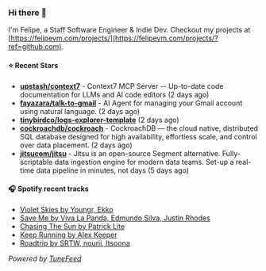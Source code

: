 ### Hi there 👋

I'm Felipe, a Staff Software Engineer & Indie Dev. Checkout my projects at [https://felipevm.com/projects/](https://felipevm.com/projects/?ref=github.com).

#### ⭐ Recent Stars
- **[upstash/context7](https://github.com/upstash/context7)** - Context7 MCP Server -- Up-to-date code documentation for LLMs and AI code editors (2 days ago)
- **[fayazara/talk-to-gmail](https://github.com/fayazara/talk-to-gmail)** - AI Agent for managing your Gmail account using natural language. (2 days ago)
- **[tinybirdco/logs-explorer-template](https://github.com/tinybirdco/logs-explorer-template)** (2 days ago)
- **[cockroachdb/cockroach](https://github.com/cockroachdb/cockroach)** - CockroachDB — the cloud native, distributed SQL database designed for high availability, effortless scale, and control over data placement. (2 days ago)
- **[jitsucom/jitsu](https://github.com/jitsucom/jitsu)** - Jitsu is an open-source Segment alternative. Fully-scriptable data ingestion engine for modern data teams. Set-up a real-time data pipeline in minutes, not days (5 days ago)

#### 🎧 Spotify recent tracks
- [Violet Skies by Youngr, Ekko](https://open.spotify.com/track/51i4vXkMQGATBtL8wZxr50)
- [Save Me by Viva La Panda, Edmundo Silva, Justin Rhodes](https://open.spotify.com/track/4nsL7XMb1SKauCsaxqgvCz)
- [Chasing The Sun by Patrick Lite](https://open.spotify.com/track/4C03FuliCKxCBQ5rzABFhK)
- [Keep Running by Alex Keeper](https://open.spotify.com/track/4kad1c0m2eHrMujf3gjKX8)
- [Roadtrip by SRTW, nourii, Itsoona](https://open.spotify.com/track/6HB11gTmbJOX6H63K8Bu74)

_Powered by [TuneFeed](https://tunefeed.app?ref=github.com)_
